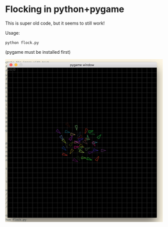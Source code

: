 # Flocking in python+pygame

This is super old code, but it seems to still work!

Usage:
```
python flock.py
```

(pygame must be installed first)

![screenshot](./screenshot.png)
